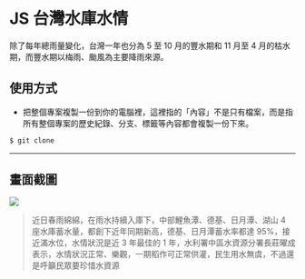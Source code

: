 # JS 台灣水庫水情

除了每年總雨量變化，台灣一年也分為 5 至 10 月的豐水期和 11 月至 4 月的枯水期，而豐水期以梅雨、颱風為主要降雨來源。

## 使用方式
- 把整個專案複製一份到你的電腦裡，這裡指的「內容」不是只有檔案，而是指所有整個專案的歷史紀錄、分支、標籤等內容都會複製一份下來。
```sh
$ git clone
```

----

## 畫面截圖
![](https://i.imgur.com/ih4CefX.png)
> 近日春雨綿綿，在雨水持續入庫下，中部鯉魚潭、德基、日月潭、湖山 4 座水庫蓄水量，都創下近年同期新高，德基、日月潭蓄水率都達 95%，接近滿水位，水情狀況是近 3 年最佳的 1 年，水利署中區水資源分署長莊曜成表示，水情狀況正常、樂觀，一期稻作可正常供灌，民生用水無虞，不過還是呼籲民眾要珍惜水資源
